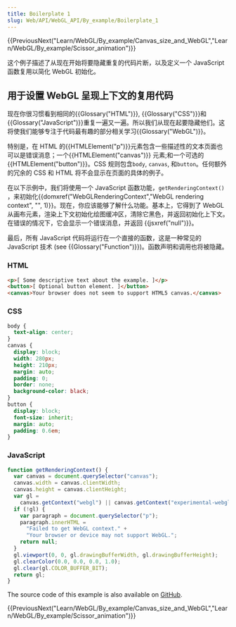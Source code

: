 ```yaml
---
title: Boilerplate 1
slug: Web/API/WebGL_API/By_example/Boilerplate_1
---
```


{{PreviousNext("Learn/WebGL/By_example/Canvas_size_and_WebGL","Learn/WebGL/By_example/Scissor_animation")}}

这个例子描述了从现在开始将要隐藏重复的代码片断，以及定义一个 JavaScript 函数复用以简化 WebGL 初始化。

## 用于设置 WebGL 呈现上下文的复用代码

现在你很习惯看到相同的{{Glossary("HTML")}}, {{Glossary("CSS")}}和{{Glossary("JavaScript")}}重复一遍又一遍。所以我们从现在起要隐藏他们。这将使我们能够专注于代码最有趣的部分相关学习{{Glossary("WebGL")}}。

特别是，在 HTML 的{{HTMLElement("p")}}元素包含一些描述性的文本页面也可以是错误消息；一个{{HTMLElement("canvas")}} 元素;和一个可选的{{HTMLElement("button")}}。CSS 规则包含`body`, `canvas`, 和`button`。任何额外的冗余的 CSS 和 HTML 将不会显示在页面的具体的例子。

在以下示例中，我们将使用一个 JavaScript 函数功能，`getRenderingContext()` ，来初始化{{domxref("WebGLRenderingContext","WebGL rendering context", "", 1)}}。现在，你应该能够了解什么功能。基本上，它得到了 WebGL 从画布元素，渲染上下文初始化绘图缓冲区，清除它黑色，并返回初始化上下文。在错误的情况下，它会显示一个错误消息，并返回 {{jsxref("null")}}。

最后，所有 JavaScript 代码将运行在一个直接的函数，这是一种常见的 JavaScript 技术 (see {{Glossary("Function")}})。函数声明和调用也将被隐藏。

### HTML

```html
<p>[ Some descriptive text about the example. ]</p>
<button>[ Optional button element. ]</button>
<canvas>Your browser does not seem to support HTML5 canvas.</canvas>
```

### CSS

```css
body {
  text-align: center;
}
canvas {
  display: block;
  width: 280px;
  height: 210px;
  margin: auto;
  padding: 0;
  border: none;
  background-color: black;
}
button {
  display: block;
  font-size: inherit;
  margin: auto;
  padding: 0.6em;
}
```

### JavaScript

```js
function getRenderingContext() {
  var canvas = document.querySelector("canvas");
  canvas.width = canvas.clientWidth;
  canvas.height = canvas.clientHeight;
  var gl =
    canvas.getContext("webgl") || canvas.getContext("experimental-webgl");
  if (!gl) {
    var paragraph = document.querySelector("p");
    paragraph.innerHTML =
      "Failed to get WebGL context." +
      "Your browser or device may not support WebGL.";
    return null;
  }
  gl.viewport(0, 0, gl.drawingBufferWidth, gl.drawingBufferHeight);
  gl.clearColor(0.0, 0.0, 0.0, 1.0);
  gl.clear(gl.COLOR_BUFFER_BIT);
  return gl;
}
```

The source code of this example is also available on [GitHub](https://github.com/idofilin/webgl-by-example/tree/master/boilerplate-1).

{{PreviousNext("Learn/WebGL/By_example/Canvas_size_and_WebGL","Learn/WebGL/By_example/Scissor_animation")}}
